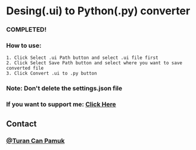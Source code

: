# Desing(.ui) to Python(.py) converter

### COMPLETED!

### How to use:

```
1. Click Select .ui Path button and select .ui file first
2. Click Select Save Path button and select where you want to save converted file
3. Click Convert .ui to .py button
```
### Note: Don't delete the settings.json file

### If you want to support me: [Click Here](https://www.buymeacoffee.com/turancan33)


## Contact

### [@Turan Can Pamuk](https://instagram.com/turancan.pamuk)